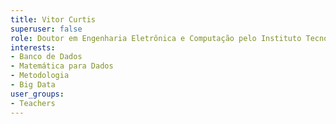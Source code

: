 ```yaml
---
title: Vitor Curtis
superuser: false
role: Doutor em Engenharia Eletrônica e Computação pelo Instituto Tecnológico de Aeronáutica
interests:
- Banco de Dados
- Matemática para Dados
- Metodologia
- Big Data
user_groups:
- Teachers
---
```

